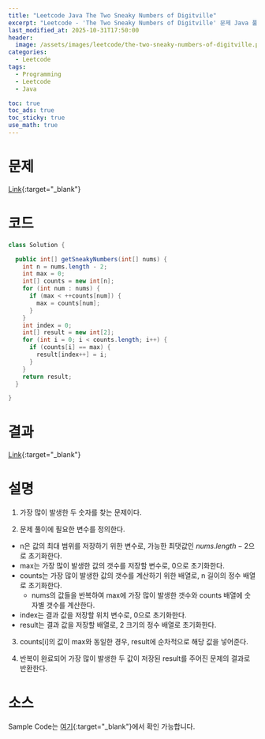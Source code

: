 ```yaml
---
title: "Leetcode Java The Two Sneaky Numbers of Digitville"
excerpt: "Leetcode - 'The Two Sneaky Numbers of Digitville' 문제 Java 풀이"
last_modified_at: 2025-10-31T17:50:00
header:
  image: /assets/images/leetcode/the-two-sneaky-numbers-of-digitville.png
categories:
  - Leetcode
tags:
  - Programming
  - Leetcode
  - Java

toc: true
toc_ads: true
toc_sticky: true
use_math: true
---
```

# 문제
[Link](https://leetcode.com/problems/the-two-sneaky-numbers-of-digitville/){:target="_blank"}

# 코드
```java
class Solution {

  public int[] getSneakyNumbers(int[] nums) {
    int n = nums.length - 2;
    int max = 0;
    int[] counts = new int[n];
    for (int num : nums) {
      if (max < ++counts[num]) {
        max = counts[num];
      }
    }
    int index = 0;
    int[] result = new int[2];
    for (int i = 0; i < counts.length; i++) {
      if (counts[i] == max) {
        result[index++] = i;
      }
    }
    return result;
  }

}
```

# 결과
[Link](https://leetcode.com/problems/the-two-sneaky-numbers-of-digitville/submissions/1816690927/){:target="_blank"}

# 설명
1. 가장 많이 발생한 두 숫자를 찾는 문제이다.

2. 문제 풀이에 필요한 변수를 정의한다.
- n은 값의 최대 범위를 저장하기 위한 변수로, 가능한 최댓값인 $nums.length - 2$으로 초기화한다.
- max는 가장 많이 발생한 값의 갯수를 저장할 변수로, 0으로 초기화한다.
- counts는 가장 많이 발생한 값의 갯수를 계산하기 위한 배열로, n 길이의 정수 배열로 초기화한다.
  - nums의 값들을 반복하여 max에 가장 많이 발생한 갯수와 counts 배열에 숫자별 갯수를 계산한다.
- index는 결과 값을 저장할 위치 변수로, 0으로 초기화한다.
- result는 결과 값을 저장할 배열로, 2 크기의 정수 배열로 초기화한다.

3. counts[i]의 값이 max와 동일한 경우, result에 순차적으로 해당 값을 넣어준다.

4. 반복이 완료되어 가장 많이 발생한 두 값이 저장된 result를 주어진 문제의 결과로 반환한다.

# 소스
Sample Code는 [여기](https://github.com/GracefulSoul/leetcode/blob/master/src/main/java/gracefulsoul/problems/TheTwoSneakyNumbersOfDigitville.java){:target="_blank"}에서 확인 가능합니다.